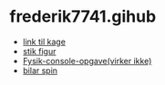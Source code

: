 # frederik7741.gihub
- [link til kage](/website/profil.html)
- [stik figur](p5-stikFigur)
- [Fysik-console-opgave(virker ikke)](fysik-console)
- [bilar spin](billar-spin)
